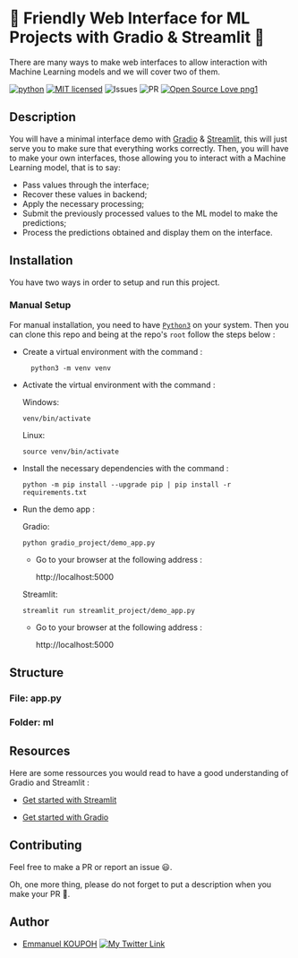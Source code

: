 # 🚀 Friendly Web Interface for ML Projects with Gradio & Streamlit 🚀

There are many ways to make web interfaces to allow interaction with Machine Learning models and we will cover two of them.

[![python](https://img.shields.io/badge/Python-3776AB?style=for-the-badge&logo=python&logoColor=white)](https://img.shields.io/badge/Python-3776AB?style=for-the-badge&logo=python&logoColor=white)
[![MIT licensed](https://img.shields.io/badge/license-mit-blue?style=for-the-badge&logo=appveyor)](./LICENSE)
![Issues](https://img.shields.io/github/issues/PapiHack/wimlds-demo?style=for-the-badge&logo=appveyor)
![PR](https://img.shields.io/github/issues-pr/PapiHack/wimlds-demo?style=for-the-badge&logo=appveyor)
[![Open Source Love png1](https://badges.frapsoft.com/os/v1/open-source.png?v=103)](https://github.com/ellerbrock/open-source-badges/)


<!-- You can find the slides of my talk at <https://meissa-wimlds-presentation.netlify.app>. -->

## Description

<!-- 
[gradio](https://gradio.app/)
[streamlit](https://streamlit.io/)
-->

You will have a minimal interface demo with [Gradio](https://gradio.app/) & [Streamlit](https://streamlit.io/), this will just serve you to make sure that everything works correctly. Then, you will have to make your own interfaces, those allowing you to interact with a Machine Learning model, that is to say:
- Pass values through the interface;
- Recover these values in backend;
- Apply the necessary processing;
- Submit the previously processed values to the ML model to make the predictions;
- Process the predictions obtained and display them on the interface.

## Installation

You have two ways in order to setup and run this project.

### Manual Setup

For manual installation, you need to have [`Python3`](https://www.python.org/) on your system. Then you can clone this repo and being at the repo's `root`  follow the steps below :

- Create a virtual environment with the command :
        
        python3 -m venv venv

- Activate the virtual environment with the command :
  
  Windows:

      venv/bin/activate 
  
  Linux: 

      source venv/bin/activate

- Install the necessary dependencies with the command :
        
      python -m pip install --upgrade pip | pip install -r requirements.txt

- Run the demo app :
        
  Gradio:

      python gradio_project/demo_app.py

  - Go to your browser at the following address :
        
      http://localhost:5000


  Streamlit: 

      streamlit run streamlit_project/demo_app.py

  - Go to your browser at the following address :
        
      http://localhost:5000

## Structure
### File: app.py

### Folder: ml

<!-- ## How to use this repository
### Import the repo
Clone or download the repo on your local machine.
### Setup the environment
1. Install Python 3 on your system. 
2. Being in the repository, activate the virtual environment : 

this command line will work in linux
```console
source venv/bin/activate
```        

this command line will work in windows
```console
venv\Scripts\activate
```           

### Run the Flask app

```console
```

If there is an error, replace `python3` by `python`. -->


## Resources
Here are some ressources you would read to have a good understanding of Gradio and Streamlit :
- [Get started with Streamlit](https://docs.streamlit.io/library/get-started/create-an-app)

- [Get started with Gradio](https://gradio.app/getting_started/)




## Contributing

Feel free to make a PR or report an issue 😃.

Oh, one more thing, please do not forget to put a description when you make your PR 🙂.

## Author

- [Emmanuel KOUPOH](https://www.linkedin.com/in/esa%C3%AFe-alain-emmanuel-dina-koupoh-7b974a17a/)
[![My Twitter Link](https://img.shields.io/twitter/follow/emmanuelkoupoh?style=social)](https://twitter.com/emmanuelkoupoh)